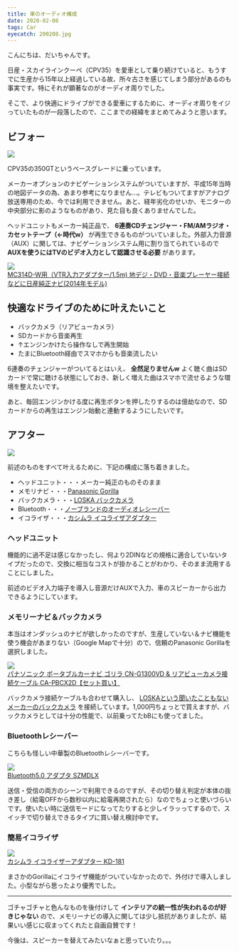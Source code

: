```yaml
---
title: 車のオーディオ構成
date: 2020-02-08
tags: Car
eyecatch: 200208.jpg
---
```


こんにちは、だいちゃんです。

日産・スカイラインクーペ（CPV35）を愛車として乗り続けていると、もうすでに生産から15年以上経過している故、所々古さを感じてしまう部分があるのも事実です。特にそれが顕著なのがオーディオ周りでした。

そこで、より快適にドライブができる愛車にするために、オーディオ周りをイジっていたものが一段落したので、ここまでの経緯をまとめてみようと思います。

## ビフォー

![](/images/200208_2.jpg)

CPV35の350GTというベースグレードに乗っています。

メーカーオプションのナビゲーションシステムがついていますが、平成15年当時の地図データの為、あまり参考になりません...。テレビもついてますがアナログ放送専用のため、今では利用できません。あと、経年劣化のせいか、モニターの中央部分に影のようなものがあり、見た目も良くありませんでした。

ヘッドユニットもメーカー純正品で、 **6連奏CDチェンジャー・FM/AMラジオ・カセットテープ（←時代w）** が再生できるものがついていました。外部入力音源（AUX）に関しては、ナビゲーションシステム用に割り当てられているので **AUXを使うにはTVのビデオ入力として認識させる必要** があります。

[![](https://images-fe.ssl-images-amazon.com/images/I/41LN8u9vXEL._SL160_.jpg)](http://www.amazon.co.jp/exec/obidos/ASIN/B015A206I8/tairiku02280e-22/ref=nosim/)    
[MC314D-W用（VTR入力アダプター/1.5m) 地デジ・DVD・音楽プレーヤー接続などに日産純正ナビ(2014年モデル)](http://www.amazon.co.jp/exec/obidos/ASIN/B015A206I8/tairiku02280e-22/ref=nosim/)

## 快適なドライブのために叶えたいこと

* バックカメラ（リアビューカメラ）
* SDカードから音楽再生
* ↑エンジンかけたら操作なしで再生開始
* たまにBluetooth経由でスマホからも音楽流したい

6連奏のチェンジャーがついてるとはいえ、 **全然足りませんw** よく聴く曲はSDカードで常に聴ける状態にしておき、新しく増えた曲はスマホで流せるような環境を整えたいです。

あと、毎回エンジンかける度に再生ボタンを押したりするのは億劫なので、SDカードからの再生はエンジン始動と連動するようにしたいです。

## アフター

![](/images/200208.jpg)

前述のものをすべて叶えるために、下記の構成に落ち着きました。

* ヘッドユニット・・・メーカー純正のものそのまま
* メモリナビ・・・[Panasonic Gorilla](https://amzn.to/31BHnaX)
* バックカメラ・・・[LOSKA バックカメラ](https://amzn.to/377Txtp)
* Bluetooth・・・[ノーブランドのオーディオレシーバー](https://amzn.to/31Am9KN)
* イコライザ・・・[カシムラ イコライザアダプター](https://amzn.to/387LVsk)

### ヘッドユニット

機能的に過不足は感じなかったし、何より2DINなどの規格に適合していないタイプだったので、交換に相当なコストが掛かることがわかり、そのまま流用することにしました。

前述のビデオ入力端子を導入し音源だけAUXで入力、車のスピーカーから出力できるようにしています。

### メモリーナビ＆バックカメラ

本当はオンダッシュのナビが欲しかったのですが、生産していない＆ナビ機能を使う機会があまりない（Google Mapで十分）ので、信頼のPanasonic Gorillaを選択しました。

[![](https://images-fe.ssl-images-amazon.com/images/I/41h-Sdqau0L._SL160_.jpg)](http://www.amazon.co.jp/exec/obidos/ASIN/B081H1B865/tairiku02280e-22/ref=nosim/)    
[パナソニック ポータブルカーナビ ゴリラ CN-G1300VD & リアビューカメラ接続ケーブル CA-PBCX2D【セット買い】](http://www.amazon.co.jp/exec/obidos/ASIN/B081H1B865/tairiku02280e-22/ref=nosim/)

バックカメラ接続ケーブルも合わせて購入し、 [LOSKAという聞いたこともないメーカーのバックカメラ](https://amzn.to/377Txtp) を接続しています。1,000円ちょっとで買えますが、バックカメラとしては十分の性能で、以前乗ってたbBにも使ってました。

### Bluetoothレシーバー

こちらも怪しい中華製のBluetoothレシーバーです。

[![](https://images-fe.ssl-images-amazon.com/images/I/413aNSw5pgL._SL160_.jpg)](http://www.amazon.co.jp/exec/obidos/ASIN/B081H3V1DX/tairiku02280e-22/ref=nosim/)    
[Bluetooth5.0 アダプタ SZMDLX](http://www.amazon.co.jp/exec/obidos/ASIN/B081H3V1DX/tairiku02280e-22/ref=nosim/)

送信・受信の両方のシーンで利用できるのですが、その切り替え判定が本体の抜き差し（給電OFFから数秒以内に給電再開されたら）なのでちょっと使いづらいです。使いたい時に送信モードになってたりすると少しイラッってするので、スイッチで切り替えできるタイプに買い替え検討中です。

### 簡易イコライザ

[![](https://images-fe.ssl-images-amazon.com/images/I/510wR0Hyn4L._SL160_.jpg)](http://www.amazon.co.jp/exec/obidos/ASIN/B01ANAILAC/tairiku02280e-22/ref=nosim/)    
[カシムラ イコライザーアダプター KD-181](http://www.amazon.co.jp/exec/obidos/ASIN/B01ANAILAC/tairiku02280e-22/ref=nosim/)

まさかのGorillaにイコライザ機能がついていなかったので、外付けで導入しました。小型ながら思ったより優秀でした。

-----

ゴチャゴチャと色んなものを後付けして **インテリアの統一性が失われるのが好きじゃない** ので、メモリーナビの導入に関しては少し抵抗がありましたが、結果いい感じに収まってくれたと自画自賛です！

今後は、スピーカーを替えてみたいなぁと思っていたり。。。
